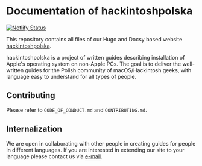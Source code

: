 # Documentation of hackintoshpolska
[![Netlify Status](https://api.netlify.com/api/v1/badges/e123c9d5-926c-49af-975d-db0b3a71dc35/deploy-status)](https://app.netlify.com/sites/hpl-docs/deploys)

This repository contains all files of our Hugo and Docsy based website [hackintoshpolska](https://hackintoshpolska.pl).

hackintoshpolska is a project of written guides describing installation of Apple's operating system on non-Apple PCs. The goal is to deliver the well-written guides for the Polish community of macOS/Hackintosh geeks, with language easy to understand for all types of people.

## Contributing
Please refer to `CODE_OF_CONDUCT.md` and `CONTRIBUTING.md`.

## Internalization
We are open in collaborating with other people in creating guides for people in different languages. If you are interested in extending our site to your language please contact us via [e-mail](mailto:ressetkk@gmail.com).